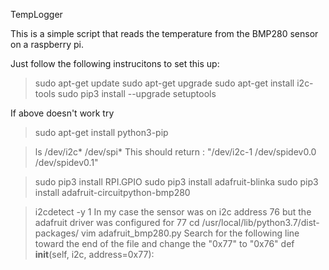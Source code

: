 TempLogger

This is a simple script that reads the temperature from the BMP280 sensor on a raspberry pi.

Just follow the following instrucitons to set this up:
> sudo apt-get update
> sudo apt-get upgrade
> sudo apt-get install i2c-tools
> sudo pip3 install --upgrade setuptools

If above doesn't work try
> sudo apt-get install python3-pip

> ls /dev/i2c* /dev/spi*
> This should return : 
"/dev/i2c-1  /dev/spidev0.0  /dev/spidev0.1"

> sudo pip3 install RPI.GPIO
> sudo pip3 install adafruit-blinka
> sudo pip3 install adafruit-circuitpython-bmp280


> i2cdetect -y 1
In my case the sensor was on i2c address 76 but the adafruit driver was configured for 77
> cd /usr/local/lib/python3.7/dist-packages/
> vim adafruit_bmp280.py
Search for the following line toward the end of the file and change the "0x77" to "0x76"
  def __init__(self, i2c, address=0x77):

